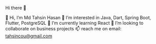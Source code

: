 Hi there 👋

🔭 Hi, I’m Md Tahsin Hasan
👀 I’m interested in Java, Dart, Spring Boot, Flutter, PostgreSQL
🌱 I’m currently learning React
💞️ I’m looking to collaborate on business projects
📫 reach me on email: tahsincou@gmail.com
